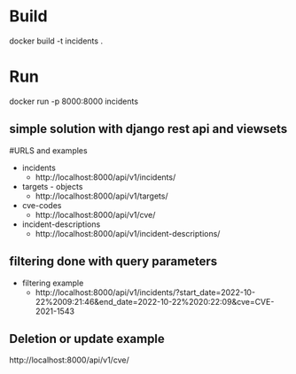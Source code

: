 # Build
docker build -t incidents .
# Run
docker run -p 8000:8000 incidents

## simple solution with django rest api and viewsets


#URLS and examples

- incidents
  - http://localhost:8000/api/v1/incidents/
- targets - objects
  - http://localhost:8000/api/v1/targets/
- cve-codes
  - http://localhost:8000/api/v1/cve/
- incident-descriptions
  - http://localhost:8000/api/v1/incident-descriptions/
## filtering done with query parameters
- filtering example
  - http://localhost:8000/api/v1/incidents/?start_date=2022-10-22%2009:21:46&end_date=2022-10-22%2020:22:09&cve=CVE-2021-1543


## Deletion or update example
http://localhost:8000/api/v1/cve/<id>
